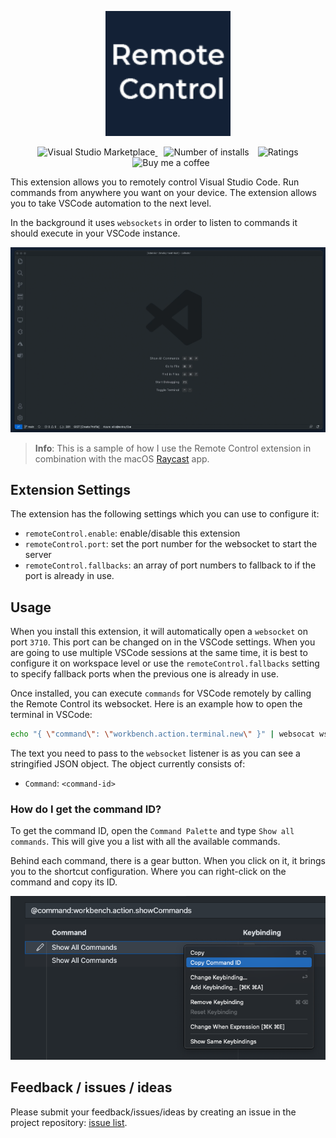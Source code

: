 <p align="center">
  <a href="https://marketplace.visualstudio.com/items?itemName=eliostruyf.vscode-remote-control">
    <img alt="Remote Control" src="./assets/logo.png" height="200">
  </a>
</p>

<p align="center">
  <a href="https://marketplace.visualstudio.com/items?itemName=eliostruyf.vscode-remote-control" title="Check it out on the Visual Studio Marketplace">
    <img src="https://vsmarketplacebadge.apphb.com/version/eliostruyf.vscode-remote-control.svg" alt="Visual Studio Marketplace" style="display: inline-block" />
  </a>

  <img src="https://vsmarketplacebadge.apphb.com/installs/eliostruyf.vscode-remote-control.svg" alt="Number of installs"  style="display: inline-block;margin-left:10px" />
  
  <img src="https://vsmarketplacebadge.apphb.com/rating/eliostruyf.vscode-remote-control.svg" alt="Ratings" style="display: inline-block;margin-left:10px" />

  <a href="https://www.buymeacoffee.com/zMeFRy9" title="Buy me a coffee" style="margin-left:10px">
    <img src="https://img.shields.io/badge/Buy%20me%20a%20coffee-€%203-blue?logo=buy-me-a-coffee&style=flat" alt="Buy me a coffee" style="display: inline-block" />
  </a>
</p>

This extension allows you to remotely control Visual Studio Code. Run commands from anywhere you want on your device. The extension allows you to take VSCode automation to the next level.

In the background it uses `websockets` in order to listen to commands it should execute in your VSCode instance.

![](assets/example.gif)

> **Info**: This is a sample of how I use the Remote Control extension in combination with the macOS [Raycast](https://raycast.com/) app.

## Extension Settings

The extension has the following settings which you can use to configure it:

* `remoteControl.enable`: enable/disable this extension
* `remoteControl.port`: set the port number for the websocket to start the server
* `remoteControl.fallbacks`: an array of port numbers to fallback to if the port is already in use.

## Usage

When you install this extension, it will automatically open a `websocket` on port `3710`. This port can be changed on in the VSCode settings. When you are going to use multiple VSCode sessions at the same time, it is best to configure it on workspace level or use the `remoteControl.fallbacks` setting to specify fallback ports when the previous one is already in use.

Once installed, you can execute `commands` for VSCode remotely by calling the Remote Control its websocket. Here is an example how to open the terminal in VSCode:

```bash
echo "{ \"command\": \"workbench.action.terminal.new\" }" | websocat ws://localhost:3710
```

The text you need to pass to the `websocket` listener is as you can see a stringified JSON object. The object currently consists of:

- `Command`: `<command-id>`

### How do I get the command ID?

To get the command ID, open the `Command Palette` and type `Show all commands`. This will give you a list with all the available commands. 

Behind each command, there is a gear button. When you click on it, it brings you to the shortcut configuration. Where you can right-click on the command and copy its ID.

![](assets/command-id.png)

## Feedback / issues / ideas

Please submit your feedback/issues/ideas by creating an issue in the project repository: [issue list](https://github.com/estruyf/vscode-remote-control/issues).